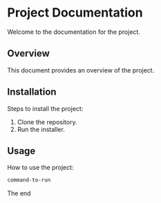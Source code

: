 <!-- Space: OC -->
<!-- Parent: Testing Mark -->
<!-- Title: Test -->

<!-- Include: templates/disclaimer.md -->


# Project Documentation

Welcome to the documentation for the project.

## Overview

This document provides an overview of the project.

## Installation

Steps to install the project:

1. Clone the repository.
2. Run the installer.

## Usage

How to use the project:

```bash
command-to-run
```
The end
